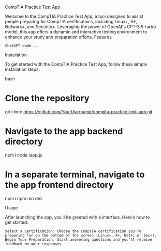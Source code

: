 CompTIA Practice Test App

Welcome to the CompTIA Practice Test App, a tool designed to assist people preparing for CompTIA certifications, including Linux+, A+, Network+, and Security+. Leveraging the power of OpenAI's GPT-3.5-turbo model, this app offers a dynamic and interactive testing environment to enhance your study and preparation efforts.
Features

    ChatGPT dude...

Installation

To get started with the CompTIA Practice Test App, follow these simple installation steps:

bash

# Clone the repository
git clone https://github.com/YourUsername/compita-practice-test-app.git

# Navigate to the app backend directory
npm i
node /app.js

# In a separate terminal, navigate to the app frontend directory
npm i
npm run dev

Usage

After launching the app, you'll be greeted with a interface. Here's how to get started:

    Select a Certification: Choose the CompTIA certification you're preparing for on the bottom of the screen (Linux+, A+, Net+, or Sec+).
    Begin Your Preparation: Start answering questions and you'll receive feedback on your responses
